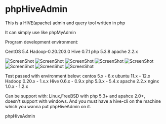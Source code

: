 phpHiveAdmin
============

This is a HIVE(apache) admin and query tool written in php

It can simply use like phpMyAdmin

Program development environment:

CentOS 5.4
Hadoop-0.20.203.0
Hive 0.7.1
php 5.3.8
apache 2.2.x

![ScreenShot](https://raw.github.com/xianglei/phpHiveAdmin/master/screenshots/create_database.jpg)
![ScreenShot](https://raw.github.com/xianglei/phpHiveAdmin/master/screenshots/create_table_1.jpg)
![ScreenShot](https://raw.github.com/xianglei/phpHiveAdmin/master/screenshots/create_table_2.jpg)
![ScreenShot](https://raw.github.com/xianglei/phpHiveAdmin/master/screenshots/query_plan.jpg)
![ScreenShot](https://raw.github.com/xianglei/phpHiveAdmin/master/screenshots/doing_query.jpg)
![ScreenShot](https://raw.github.com/xianglei/phpHiveAdmin/master/screenshots/auto_complete.jpg)
![ScreenShot](https://raw.github.com/xianglei/phpHiveAdmin/master/screenshots/browse_hdfs.jpg)
![ScreenShot](https://raw.github.com/xianglei/phpHiveAdmin/master/screenshots/results.jpg)

Test passed with environment below:
centos 5.x - 6.x
ubuntu 11.x - 12.x
Hadoop 0.20.x - 1.x.x
Hive 0.6.x - 0.9.x
php 5.3.x - 5.4.x
apache 2.2.x
nginx 1.0.x - 1.2.x

Can be support with:
Linux,FreeBSD with php 5.3+ and apahce 2.0+, doesn't support with windows.
And you must have a hive-cli on the machine which you wanna put phpHiveAdmin on it.

phpHiveAdmin
